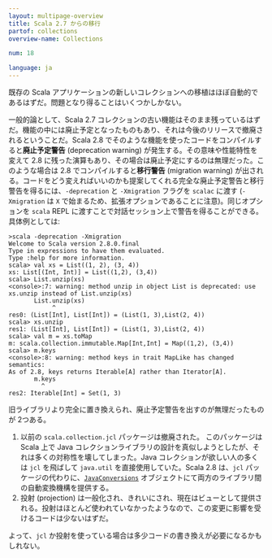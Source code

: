 ```yaml
---
layout: multipage-overview
title: Scala 2.7 からの移行
partof: collections
overview-name: Collections

num: 18

language: ja
---
```


既存の Scala アプリケーションの新しいコレクションへの移植はほぼ自動的であるはずだ。問題となり得ることはいくつかしかない。

一般的論として、Scala 2.7 コレクションの古い機能はそのまま残っているはずだ。機能の中には廃止予定となったものもあり、それは今後のリリースで撤廃されるということだ。Scala 2.8 でそのような機能を使ったコードをコンパイルすると**廃止予定警告** (deprecation warning) が発生する。その意味や性能特性を変えて 2.8 に残った演算もあり、その場合は廃止予定にするのは無理だった。このような場合は 2.8 でコンパイルすると**移行警告** (migration warning) が出される。コードをどう変えればいいのかも提案してくれる完全な廃止予定警告と移行警告を得るには、`-deprecation` と `-Xmigration` フラグを `scalac` に渡す (`-Xmigration` は `X` で始まるため、拡張オプションであることに注意)。同じオプションを `scala` REPL に渡すことで対話セッション上で警告を得ることができる。具体例としては:

    >scala -deprecation -Xmigration
    Welcome to Scala version 2.8.0.final
    Type in expressions to have them evaluated.
    Type :help for more information.
    scala> val xs = List((1, 2), (3, 4))
    xs: List[(Int, Int)] = List((1,2), (3,4))
    scala> List.unzip(xs)
    <console>:7: warning: method unzip in object List is deprecated: use xs.unzip instead of List.unzip(xs)
           List.unzip(xs)
                ^
    res0: (List[Int], List[Int]) = (List(1, 3),List(2, 4))
    scala> xs.unzip
    res1: (List[Int], List[Int]) = (List(1, 3),List(2, 4))
    scala> val m = xs.toMap
    m: scala.collection.immutable.Map[Int,Int] = Map((1,2), (3,4))
    scala> m.keys
    <console>:8: warning: method keys in trait MapLike has changed semantics:
    As of 2.8, keys returns Iterable[A] rather than Iterator[A].
           m.keys
             ^
    res2: Iterable[Int] = Set(1, 3)

旧ライブラリより完全に置き換えられ、廃止予定警告を出すのが無理だったものが 2つある。

1. 以前の `scala.collection.jcl` パッケージは撤廃された。 このパッケージは Scala 上で Java コレクションライブラリの設計を真似しようとしたが、それは多くの対称性を壊してしまった。Java コレクションが欲しい人の多くは `jcl` を飛ばして `java.util` を直接使用していた。Scala 2.8 は、`jcl` パッケージの代わりに、[`JavaConversions`](conversions-between-java-and-scala-collections.html) オブジェクトにて両方のライブラリ間の自動変換機構を提供する。
2. 投射 (projection) は一般化され、きれいにされ、現在はビューとして提供される。投射はほとんど使われていなかったようなので、この変更に影響を受けるコードは少ないはずだ。

よって、`jcl` か投射を使っている場合は多少コードの書き換えが必要になるかもしれない。
